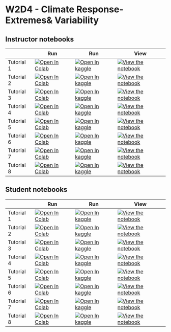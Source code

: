 # W2D4 - Climate Response- Extremes& Variability

## Instructor notebooks

|   | Run | Run | View |
| - | --- | --- | ---- |
| Tutorial 1 | [![Open In Colab](https://colab.research.google.com/assets/colab-badge.svg)](https://colab.research.google.com/github/NeuromatchAcademy/course-content/blob/main/tutorials/W2D4_ClimateResponse-Extremes&Variability/instructor/W2D4_Tutorial1.ipynb) | [![Open In kaggle](https://kaggle.com/static/images/open-in-kaggle.svg)](https://kaggle.com/kernels/welcome?src=https://raw.githubusercontent.com/NeuromatchAcademy/course-content/main/tutorials/W2D4_ClimateResponse-Extremes&Variability/instructor/W2D4_Tutorial1.ipynb) | [![View the notebook](https://img.shields.io/badge/render-nbviewer-orange.svg)](https://nbviewer.jupyter.org/github/NeuromatchAcademy/course-content/blob/main/tutorials/W2D4_ClimateResponse-Extremes&Variability/instructor/W2D4_Tutorial1.ipynb?flush_cache=true) |
| Tutorial 2 | [![Open In Colab](https://colab.research.google.com/assets/colab-badge.svg)](https://colab.research.google.com/github/NeuromatchAcademy/course-content/blob/main/tutorials/W2D4_ClimateResponse-Extremes&Variability/instructor/W2D4_Tutorial2.ipynb) | [![Open In kaggle](https://kaggle.com/static/images/open-in-kaggle.svg)](https://kaggle.com/kernels/welcome?src=https://raw.githubusercontent.com/NeuromatchAcademy/course-content/main/tutorials/W2D4_ClimateResponse-Extremes&Variability/instructor/W2D4_Tutorial2.ipynb) | [![View the notebook](https://img.shields.io/badge/render-nbviewer-orange.svg)](https://nbviewer.jupyter.org/github/NeuromatchAcademy/course-content/blob/main/tutorials/W2D4_ClimateResponse-Extremes&Variability/instructor/W2D4_Tutorial2.ipynb?flush_cache=true) |
| Tutorial 3 | [![Open In Colab](https://colab.research.google.com/assets/colab-badge.svg)](https://colab.research.google.com/github/NeuromatchAcademy/course-content/blob/main/tutorials/W2D4_ClimateResponse-Extremes&Variability/instructor/W2D4_Tutorial3.ipynb) | [![Open In kaggle](https://kaggle.com/static/images/open-in-kaggle.svg)](https://kaggle.com/kernels/welcome?src=https://raw.githubusercontent.com/NeuromatchAcademy/course-content/main/tutorials/W2D4_ClimateResponse-Extremes&Variability/instructor/W2D4_Tutorial3.ipynb) | [![View the notebook](https://img.shields.io/badge/render-nbviewer-orange.svg)](https://nbviewer.jupyter.org/github/NeuromatchAcademy/course-content/blob/main/tutorials/W2D4_ClimateResponse-Extremes&Variability/instructor/W2D4_Tutorial3.ipynb?flush_cache=true) |
| Tutorial 4 | [![Open In Colab](https://colab.research.google.com/assets/colab-badge.svg)](https://colab.research.google.com/github/NeuromatchAcademy/course-content/blob/main/tutorials/W2D4_ClimateResponse-Extremes&Variability/instructor/W2D4_Tutorial4.ipynb) | [![Open In kaggle](https://kaggle.com/static/images/open-in-kaggle.svg)](https://kaggle.com/kernels/welcome?src=https://raw.githubusercontent.com/NeuromatchAcademy/course-content/main/tutorials/W2D4_ClimateResponse-Extremes&Variability/instructor/W2D4_Tutorial4.ipynb) | [![View the notebook](https://img.shields.io/badge/render-nbviewer-orange.svg)](https://nbviewer.jupyter.org/github/NeuromatchAcademy/course-content/blob/main/tutorials/W2D4_ClimateResponse-Extremes&Variability/instructor/W2D4_Tutorial4.ipynb?flush_cache=true) |
| Tutorial 5 | [![Open In Colab](https://colab.research.google.com/assets/colab-badge.svg)](https://colab.research.google.com/github/NeuromatchAcademy/course-content/blob/main/tutorials/W2D4_ClimateResponse-Extremes&Variability/instructor/W2D4_Tutorial5.ipynb) | [![Open In kaggle](https://kaggle.com/static/images/open-in-kaggle.svg)](https://kaggle.com/kernels/welcome?src=https://raw.githubusercontent.com/NeuromatchAcademy/course-content/main/tutorials/W2D4_ClimateResponse-Extremes&Variability/instructor/W2D4_Tutorial5.ipynb) | [![View the notebook](https://img.shields.io/badge/render-nbviewer-orange.svg)](https://nbviewer.jupyter.org/github/NeuromatchAcademy/course-content/blob/main/tutorials/W2D4_ClimateResponse-Extremes&Variability/instructor/W2D4_Tutorial5.ipynb?flush_cache=true) |
| Tutorial 6 | [![Open In Colab](https://colab.research.google.com/assets/colab-badge.svg)](https://colab.research.google.com/github/NeuromatchAcademy/course-content/blob/main/tutorials/W2D4_ClimateResponse-Extremes&Variability/instructor/W2D4_Tutorial6.ipynb) | [![Open In kaggle](https://kaggle.com/static/images/open-in-kaggle.svg)](https://kaggle.com/kernels/welcome?src=https://raw.githubusercontent.com/NeuromatchAcademy/course-content/main/tutorials/W2D4_ClimateResponse-Extremes&Variability/instructor/W2D4_Tutorial6.ipynb) | [![View the notebook](https://img.shields.io/badge/render-nbviewer-orange.svg)](https://nbviewer.jupyter.org/github/NeuromatchAcademy/course-content/blob/main/tutorials/W2D4_ClimateResponse-Extremes&Variability/instructor/W2D4_Tutorial6.ipynb?flush_cache=true) |
| Tutorial 7 | [![Open In Colab](https://colab.research.google.com/assets/colab-badge.svg)](https://colab.research.google.com/github/NeuromatchAcademy/course-content/blob/main/tutorials/W2D4_ClimateResponse-Extremes&Variability/instructor/W2D4_Tutorial7.ipynb) | [![Open In kaggle](https://kaggle.com/static/images/open-in-kaggle.svg)](https://kaggle.com/kernels/welcome?src=https://raw.githubusercontent.com/NeuromatchAcademy/course-content/main/tutorials/W2D4_ClimateResponse-Extremes&Variability/instructor/W2D4_Tutorial7.ipynb) | [![View the notebook](https://img.shields.io/badge/render-nbviewer-orange.svg)](https://nbviewer.jupyter.org/github/NeuromatchAcademy/course-content/blob/main/tutorials/W2D4_ClimateResponse-Extremes&Variability/instructor/W2D4_Tutorial7.ipynb?flush_cache=true) |
| Tutorial 8 | [![Open In Colab](https://colab.research.google.com/assets/colab-badge.svg)](https://colab.research.google.com/github/NeuromatchAcademy/course-content/blob/main/tutorials/W2D4_ClimateResponse-Extremes&Variability/instructor/W2D4_Tutorial8.ipynb) | [![Open In kaggle](https://kaggle.com/static/images/open-in-kaggle.svg)](https://kaggle.com/kernels/welcome?src=https://raw.githubusercontent.com/NeuromatchAcademy/course-content/main/tutorials/W2D4_ClimateResponse-Extremes&Variability/instructor/W2D4_Tutorial8.ipynb) | [![View the notebook](https://img.shields.io/badge/render-nbviewer-orange.svg)](https://nbviewer.jupyter.org/github/NeuromatchAcademy/course-content/blob/main/tutorials/W2D4_ClimateResponse-Extremes&Variability/instructor/W2D4_Tutorial8.ipynb?flush_cache=true) |


## Student notebooks

|   | Run | Run | View |
| - | --- | --- | ---- |
| Tutorial 1 | [![Open In Colab](https://colab.research.google.com/assets/colab-badge.svg)](https://colab.research.google.com/github/NeuromatchAcademy/course-content/blob/main/tutorials/W2D4_ClimateResponse-Extremes&Variability/student/W2D4_Tutorial1.ipynb) | [![Open In kaggle](https://kaggle.com/static/images/open-in-kaggle.svg)](https://kaggle.com/kernels/welcome?src=https://raw.githubusercontent.com/NeuromatchAcademy/course-content/main/tutorials/W2D4_ClimateResponse-Extremes&Variability/student/W2D4_Tutorial1.ipynb) | [![View the notebook](https://img.shields.io/badge/render-nbviewer-orange.svg)](https://nbviewer.jupyter.org/github/NeuromatchAcademy/course-content/blob/main/tutorials/W2D4_ClimateResponse-Extremes&Variability/student/W2D4_Tutorial1.ipynb?flush_cache=true) |
| Tutorial 2 | [![Open In Colab](https://colab.research.google.com/assets/colab-badge.svg)](https://colab.research.google.com/github/NeuromatchAcademy/course-content/blob/main/tutorials/W2D4_ClimateResponse-Extremes&Variability/student/W2D4_Tutorial2.ipynb) | [![Open In kaggle](https://kaggle.com/static/images/open-in-kaggle.svg)](https://kaggle.com/kernels/welcome?src=https://raw.githubusercontent.com/NeuromatchAcademy/course-content/main/tutorials/W2D4_ClimateResponse-Extremes&Variability/student/W2D4_Tutorial2.ipynb) | [![View the notebook](https://img.shields.io/badge/render-nbviewer-orange.svg)](https://nbviewer.jupyter.org/github/NeuromatchAcademy/course-content/blob/main/tutorials/W2D4_ClimateResponse-Extremes&Variability/student/W2D4_Tutorial2.ipynb?flush_cache=true) |
| Tutorial 3 | [![Open In Colab](https://colab.research.google.com/assets/colab-badge.svg)](https://colab.research.google.com/github/NeuromatchAcademy/course-content/blob/main/tutorials/W2D4_ClimateResponse-Extremes&Variability/student/W2D4_Tutorial3.ipynb) | [![Open In kaggle](https://kaggle.com/static/images/open-in-kaggle.svg)](https://kaggle.com/kernels/welcome?src=https://raw.githubusercontent.com/NeuromatchAcademy/course-content/main/tutorials/W2D4_ClimateResponse-Extremes&Variability/student/W2D4_Tutorial3.ipynb) | [![View the notebook](https://img.shields.io/badge/render-nbviewer-orange.svg)](https://nbviewer.jupyter.org/github/NeuromatchAcademy/course-content/blob/main/tutorials/W2D4_ClimateResponse-Extremes&Variability/student/W2D4_Tutorial3.ipynb?flush_cache=true) |
| Tutorial 4 | [![Open In Colab](https://colab.research.google.com/assets/colab-badge.svg)](https://colab.research.google.com/github/NeuromatchAcademy/course-content/blob/main/tutorials/W2D4_ClimateResponse-Extremes&Variability/student/W2D4_Tutorial4.ipynb) | [![Open In kaggle](https://kaggle.com/static/images/open-in-kaggle.svg)](https://kaggle.com/kernels/welcome?src=https://raw.githubusercontent.com/NeuromatchAcademy/course-content/main/tutorials/W2D4_ClimateResponse-Extremes&Variability/student/W2D4_Tutorial4.ipynb) | [![View the notebook](https://img.shields.io/badge/render-nbviewer-orange.svg)](https://nbviewer.jupyter.org/github/NeuromatchAcademy/course-content/blob/main/tutorials/W2D4_ClimateResponse-Extremes&Variability/student/W2D4_Tutorial4.ipynb?flush_cache=true) |
| Tutorial 5 | [![Open In Colab](https://colab.research.google.com/assets/colab-badge.svg)](https://colab.research.google.com/github/NeuromatchAcademy/course-content/blob/main/tutorials/W2D4_ClimateResponse-Extremes&Variability/student/W2D4_Tutorial5.ipynb) | [![Open In kaggle](https://kaggle.com/static/images/open-in-kaggle.svg)](https://kaggle.com/kernels/welcome?src=https://raw.githubusercontent.com/NeuromatchAcademy/course-content/main/tutorials/W2D4_ClimateResponse-Extremes&Variability/student/W2D4_Tutorial5.ipynb) | [![View the notebook](https://img.shields.io/badge/render-nbviewer-orange.svg)](https://nbviewer.jupyter.org/github/NeuromatchAcademy/course-content/blob/main/tutorials/W2D4_ClimateResponse-Extremes&Variability/student/W2D4_Tutorial5.ipynb?flush_cache=true) |
| Tutorial 6 | [![Open In Colab](https://colab.research.google.com/assets/colab-badge.svg)](https://colab.research.google.com/github/NeuromatchAcademy/course-content/blob/main/tutorials/W2D4_ClimateResponse-Extremes&Variability/student/W2D4_Tutorial6.ipynb) | [![Open In kaggle](https://kaggle.com/static/images/open-in-kaggle.svg)](https://kaggle.com/kernels/welcome?src=https://raw.githubusercontent.com/NeuromatchAcademy/course-content/main/tutorials/W2D4_ClimateResponse-Extremes&Variability/student/W2D4_Tutorial6.ipynb) | [![View the notebook](https://img.shields.io/badge/render-nbviewer-orange.svg)](https://nbviewer.jupyter.org/github/NeuromatchAcademy/course-content/blob/main/tutorials/W2D4_ClimateResponse-Extremes&Variability/student/W2D4_Tutorial6.ipynb?flush_cache=true) |
| Tutorial 7 | [![Open In Colab](https://colab.research.google.com/assets/colab-badge.svg)](https://colab.research.google.com/github/NeuromatchAcademy/course-content/blob/main/tutorials/W2D4_ClimateResponse-Extremes&Variability/student/W2D4_Tutorial7.ipynb) | [![Open In kaggle](https://kaggle.com/static/images/open-in-kaggle.svg)](https://kaggle.com/kernels/welcome?src=https://raw.githubusercontent.com/NeuromatchAcademy/course-content/main/tutorials/W2D4_ClimateResponse-Extremes&Variability/student/W2D4_Tutorial7.ipynb) | [![View the notebook](https://img.shields.io/badge/render-nbviewer-orange.svg)](https://nbviewer.jupyter.org/github/NeuromatchAcademy/course-content/blob/main/tutorials/W2D4_ClimateResponse-Extremes&Variability/student/W2D4_Tutorial7.ipynb?flush_cache=true) |
| Tutorial 8 | [![Open In Colab](https://colab.research.google.com/assets/colab-badge.svg)](https://colab.research.google.com/github/NeuromatchAcademy/course-content/blob/main/tutorials/W2D4_ClimateResponse-Extremes&Variability/student/W2D4_Tutorial8.ipynb) | [![Open In kaggle](https://kaggle.com/static/images/open-in-kaggle.svg)](https://kaggle.com/kernels/welcome?src=https://raw.githubusercontent.com/NeuromatchAcademy/course-content/main/tutorials/W2D4_ClimateResponse-Extremes&Variability/student/W2D4_Tutorial8.ipynb) | [![View the notebook](https://img.shields.io/badge/render-nbviewer-orange.svg)](https://nbviewer.jupyter.org/github/NeuromatchAcademy/course-content/blob/main/tutorials/W2D4_ClimateResponse-Extremes&Variability/student/W2D4_Tutorial8.ipynb?flush_cache=true) |

